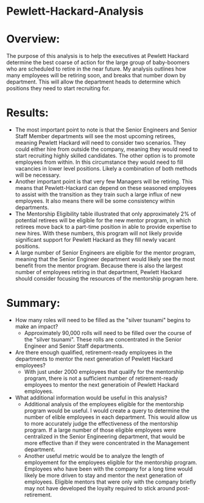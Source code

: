 # Pewlett-Hackard-Analysis

# Overview:
The purpose of this analysis is to help the executives at Pewlett Hackard determine the best coarse of action for the large group of baby-boomers who are scheduled to retire in the near future.  My analysis outlines how many employees will be retiring soon, and breaks that number down by department.  This will allow the department heads to determine which positions they need to start recruiting for. 
# Results: 
- The most important point to note is that the Senior Engineers and Senior Staff Member departments will see the most upcoming retirees, meaning Pewlett Hackard will need to consider two scenarios.  They could either hire from outside the company, meaning they would need to start recruiting highly skilled candidates. The other option is to promote employees from within.  In this circumstance they would need to fill vacancies in lower level positions. Likely a combination of both methods will be necessary.
- Another important point is that very few Managers will be retiring.  This means that Pewlett-Hackard can depend on these seasoned employees to assist with the transition as they train such a large influx of new employees.  It also means there will be some consistency within departments.
- The Mentorship Eligibility table illustrated that only approximately 2% of potential retirees will be eligible for the new mentor program, in which retirees move back to a part-time position in able to provide expertise to new hires.  With these numbers, this program will not likely provide significant support for Pewlett Hackard as they fill newly vacant positions.
- A large number of Senior Engineers are eligible for the mentor program, meaning that the Senior Engineer department would likely see the most benefit from the mentor program.  Because there is also the largest number of employees retiring in that department, Pewlett Hackard should consider focusing the resources of the mentorship program here. 
# Summary:
- How many roles will need to be filled as the "silver tsunami" begins to make an impact?
  - Approximately 90,000 rolls will need to be filled over the course of the "silver tsunami".  These rolls are concentrated in the Senior Engineer and Senior Staff departments.  
- Are there enough qualified, retirement-ready employees in the departments to mentor the next generation of Pewlett Hackard employees?
  - With just under 2000 employees that qualify for the mentorship program, there is not a sufficient number of retirement-ready employees to mentor the next generatioin of Pewlett Hackard employees. 
- What additional information would be useful in this analysis?
  - Additional analysis of the employees eligible for the mentorship program would be useful.  I would create a query to determine the number of elible employees in each department.  This would allow us to more accurately judge the effectiveness of the mentorship program.  If a large number of those eligible employees were centralized in the Senior Engineering department, that would be more effective than if they were concentrated in the Management department.
  - Another useful metric would be to analyze the length of employement for the employees eligible for the mentorship program.  Employees who have been with the company for a long time would likely be more driven to stay and mentor the next generation of employees.  Eligible mentors that were only with the company briefly may not have developed the loyalty required to stick around post-retirement. 
